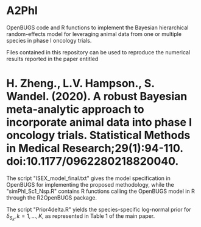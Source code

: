 # A2PhI
OpenBUGS code and R functions to implement the Bayesian hierarchical random-effects model for leveraging animal data from one or multiple species in phase I oncology trials. 

Files contained in this repository can be used to reproduce the numerical results reported in the paper entitled
# H. Zheng., L.V. Hampson., S. Wandel. (2020). A robust Bayesian meta-analytic approach to incorporate animal data into phase I oncology trials. Statistical Methods in Medical Research;29(1):94-110. doi:10.1177/0962280218820040.

The script "ISEX_model_final.txt" gives the model specification in OpenBUGS for implementing the proposed methodology, while the "simPhI_Sc1_Nsp.R" contains R functions calling the OpenBUGS model in R through the R2OpenBUGS package. 

The script "Prior4delta.R" yields the species-specific log-normal prior for $\delta_{S_k}, k = 1, \dots, K$, as represented in Table 1 of the main paper.
